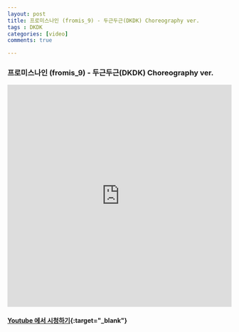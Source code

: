 ```yaml
---
layout: post
title: 프로미스나인 (fromis_9) - 두근두근(DKDK) Choreography ver.
tags : DKDK
categories: [video]
comments: true

---
```


### 프로미스나인 (fromis_9) - 두근두근(DKDK) Choreography ver.

<iframe width="100%" height="500" src="https://www.youtube.com/embed/NFJMwZQ5_zc?rel=0" frameborder="0" allow="autoplay; encrypted-media" allowfullscreen></iframe>


#### [Youtube 에서 시청하기](https://www.youtube.com/watch?v=NFJMwZQ5_zc){:target="_blank"}
